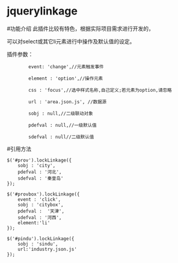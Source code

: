# jquerylinkage

#功能介绍
此插件比较有特色，根据实际项目需求进行开发的，

可以对select或其它li元素进行中操作及默认值的设定。

插件参数：

			event: 'change',//元素触发事件
			
			element : 'option',//操作元素
			
			css : 'focus',//选中样式名称,自己定义;若元素为option,请忽略
			
			url : 'area.json.js', //数据源
			
			sobj : null,//二级联动对象
			
			pdefval : null,//一级默认值
			
			sdefval : null//二级默认值
			
#引用方法

	$('#prov').lockLinkage({
    	sobj : 'city',
    	pdefval : '河北',
    	sdefval : '秦皇岛'
    });
    
    $('#provbox').lockLinkage({
    	event : 'click',
    	sobj : 'citybox',
    	pdefval :  '天津',
    	sdefval : '河西',
    	element:'li'
    });
    
    $('#pindu').lockLinkage({
    	sobj : 'sindu',
    	url:'industry.json.js'
    });
			

